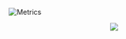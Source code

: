 

&nbsp; &nbsp; &nbsp; &nbsp; &nbsp; ![Metrics](href="url">https://metrics.lecoq.io/thisisnotahuman?template=classic&base=header%2C%20activity%2C%20community%2C%20repositories%2C%20metadata&base.indepth=false&base.hireable=false&base.skip=false&config.timezone=Asia%2FShanghai)

<div align="center"> <img src="https://github-readme-streak-stats.herokuapp.com/?user=thisisnotahuman" /> </div>
